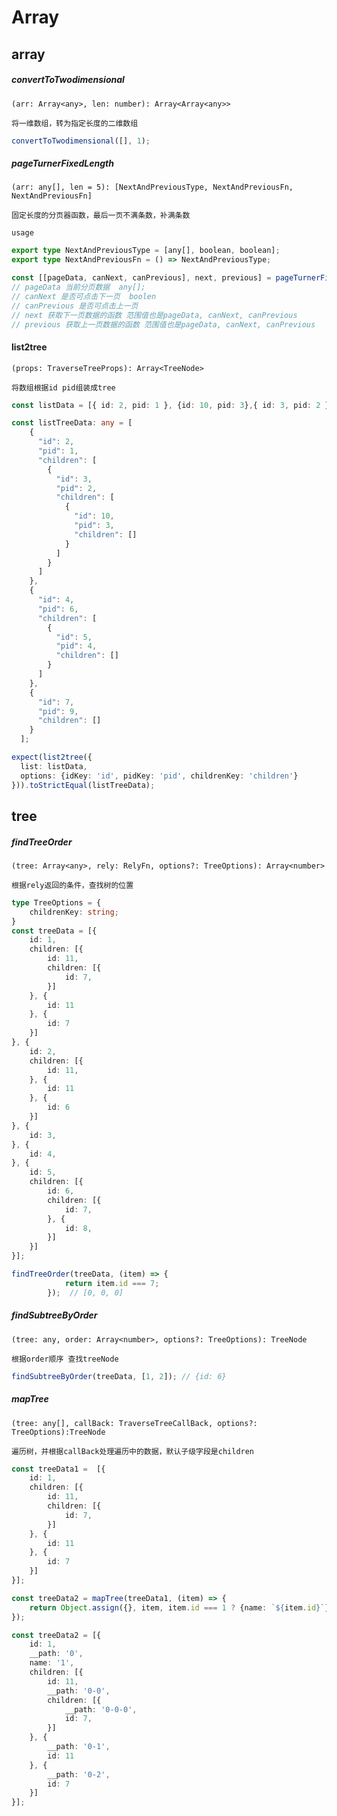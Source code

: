 # Array

## array

##### convertToTwodimensional 

``(arr: Array<any>, len: number): Array<Array<any>>``

`将一维数组，转为指定长度的二维数组`

```typescript
convertToTwodimensional([], 1);
```

##### pageTurnerFixedLength

`(arr: any[], len = 5): [NextAndPreviousType, NextAndPreviousFn, NextAndPreviousFn]`

`固定长度的分页器函数，最后一页不满条数，补满条数`

`usage`

```typescript
export type NextAndPreviousType = [any[], boolean, boolean];
export type NextAndPreviousFn = () => NextAndPreviousType;

const [[pageData, canNext, canPrevious], next, previous] = pageTurnerFixedLength(rows, 5);
// pageData 当前分页数据  any[];
// canNext 是否可点击下一页  boolen
// canPrevious 是否可点击上一页
// next 获取下一页数据的函数 范围值也是pageData, canNext, canPrevious
// previous 获取上一页数据的函数 范围值也是pageData, canNext, canPrevious
```

#### list2tree

`(props: TraverseTreeProps): Array<TreeNode>`

`将数组根据id pid组装成tree`

```typescript
const listData = [{ id: 2, pid: 1 }, {id: 10, pid: 3},{ id: 3, pid: 2 }, { id: 4, pid: 6 },{ id: 5, pid: 4 },  {id: 7, pid: 9}];

const listTreeData: any = [
    {
      "id": 2,
      "pid": 1,
      "children": [
        {
          "id": 3,
          "pid": 2,
          "children": [
            {
              "id": 10,
              "pid": 3,
              "children": []
            }
          ]
        }
      ]
    },
    {
      "id": 4,
      "pid": 6,
      "children": [
        {
          "id": 5,
          "pid": 4,
          "children": []
        }
      ]
    },
    {
      "id": 7,
      "pid": 9,
      "children": []
    }
  ];

expect(list2tree({
  list: listData, 
  options: {idKey: 'id', pidKey: 'pid', childrenKey: 'children'}
})).toStrictEqual(listTreeData);
```

## tree

##### findTreeOrder

`(tree: Array<any>, rely: RelyFn, options?: TreeOptions): Array<number>`

`根据rely返回的条件，查找树的位置`

```typescript
type TreeOptions = {
	childrenKey: string;
}
const treeData = [{
	id: 1,
	children: [{
		id: 11,
		children: [{
			id: 7,
		}]
	}, {
		id: 11
	}, {
		id: 7
	}]
}, {
	id: 2,
	children: [{
		id: 11,
	}, {
		id: 11
	}, {
		id: 6
	}]
}, {
	id: 3,
}, {
	id: 4,
}, {
	id: 5,
	children: [{
		id: 6,
		children: [{
			id: 7,
		}, {
			id: 8,
		}]
	}]
}];

findTreeOrder(treeData, (item) => {
			return item.id === 7;
		});  // [0, 0, 0]
```

##### findSubtreeByOrder

`(tree: any, order: Array<number>, options?: TreeOptions): TreeNode`

`根据order顺序 查找treeNode`

```typescript
findSubtreeByOrder(treeData, [1, 2]); // {id: 6}
```

##### mapTree

`(tree: any[], callBack: TraverseTreeCallBack, options?: TreeOptions):TreeNode`

`遍历树，并根据callBack处理遍历中的数据，默认子级字段是children`

```typescript
const treeData1 =  [{
    id: 1,
    children: [{
        id: 11,
        children: [{
            id: 7,
        }]
    }, {
        id: 11
    }, {
        id: 7
    }]
}];

const treeData2 = mapTree(treeData1, (item) => {
    return Object.assign({}, item, item.id === 1 ? {name: `${item.id}`} : {});
});

const treeData2 = [{
	id: 1,
	__path: '0',
	name: '1',
	children: [{
		id: 11,
		__path: '0-0',
		children: [{
			__path: '0-0-0',
			id: 7,
		}]
	}, {
		__path: '0-1',
		id: 11
	}, {
		__path: '0-2',
		id: 7
	}]
}];
```

